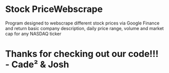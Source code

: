 # Stock PriceWebscrape
Program designed to webscrape different stock prices via Google Finance and return basic company description, daily price range, volume and market cap for any NASDAQ ticker
# Thanks for checking out our code!!! - Cade² & Josh

